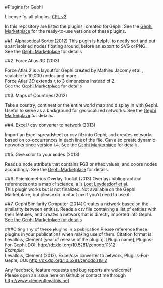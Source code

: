 #Plugins for Gephi  

License for all plugins: [GPL v3](https://github.com/seinecle/My-Plugins-for-Gephi/blob/master/gpl-3.0.txt)

In this repository are listed the plugins I created for Gephi. See the [Gephi Marketplace](https://marketplace.gephi.org/) for the ready-to-use versions of these plugins.

##1. Alphabetical Sorter (2012)
This plugin is helpful to neatly sort and put apart isolated nodes floating around, before an export to SVG or PNG.  
See the [Gephi Marketplace](https://marketplace.gephi.org/plugin/alphabetical-sorter/) for details.  


##2. Force Atlas 3D (2013)

Force Atlas 2 is a layout for Gephi created by Mathieu Jacomy et al., scalable to 10,000 nodes and more.  
Force Atlas *3D* extends it to 3 dimensions instead of 2.  
See the [Gephi Marketplace](https://marketplace.gephi.org/plugin/force-atlas-3d/) for details.  

##3. Maps of Countries (2013)

Take a country, continent or the entire world map and display in with Gephi. Useful to serve as a background for geolocalized networks.
See the [Gephi Marketplace](https://marketplace.gephi.org/plugin/maps-of-countries/) for details.  


##4. Excel / csv converter to network (2013)

Import an Excel spreadsheet or csv file into Gephi, and creates networks based on co-occurrences in each line of the file. Can also create dynamic networks since version 1.4.
See the [Gephi Marketplace](https://marketplace.gephi.org/plugin/excel-csv-converter-to-network/) for details.

##5. Give color to your nodes (2013)

Reads a node attribute that contains RGB or #hex values, and colors nodes accordingly.
See the [Gephi Marketplace](https://marketplace.gephi.org/plugin/give-color-to-nodes/) for details.

##6. Scientometrics Overlay Toolkit (2013)
Overlays bibliographical references onto a map of science, a la [Loet Leydesdorf et al](http://www.leydesdorff.net/overlaytoolkit/).  
This plugin works but is not finalized. Not available on the Gephi Marketplace, but please do contact me if you'd need to use it.


##7. Gephi Similarity Computer (2014)
Creates a network based on the similarity between entities. Reads a csv file containing a list of entities with their features, and creates a network that is directly imported into Gephi.  
[See the Gephi Marketplace for details](https://marketplace.gephi.org/plugin/similarity-computer/).  

###Citing any of these plugins in a publication
Please reference these plugins in your publications when making use of them. Citation format is:  
Levallois, Clement [year of release of the plugin]. [Plugin name], Plugins-For-Gephi, DOI: http://dx.doi.org/10.5281/zenodo.11812    
*Example:*  
Levallois, Clement (2013). Excel/csv converter to network, Plugins-For-Gephi, DOI: http://dx.doi.org/10.5281/zenodo.11812  
  
Any feedback, feature requests and bug reports are welcome!  
Please open an issue here on Github or contact me through http://www.clementlevallois.net